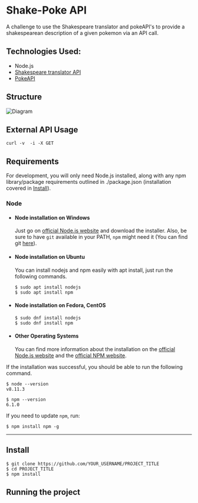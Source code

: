 # Shake-Poke API
A challenge to use the Shakespeare translator and pokeAPI's to provide a shakespearean description of a given pokemon via an API call.

## Technologies Used:
- Node.js
- [Shakespeare translator API](https://funtranslations.com/api/shakespeare)
- [PokeAPI](https://pokeapi.co/)

## Structure
![Diagram](https://i.imgur.com/ocfTzAQ.png)

## External API Usage

	curl -v  -i -X GET 

## Requirements

For development, you will only need Node.js installed, along with any npm library/package requirements outlined in ./package.json (installation covered in [Install](#Install)).

### Node
- #### Node installation on Windows

  Just go on [official Node.js website](https://nodejs.org/) and download the installer.
Also, be sure to have `git` available in your PATH, `npm` might need it (You can find git [here](https://git-scm.com/)).

- #### Node installation on Ubuntu

  You can install nodejs and npm easily with apt install, just run the following commands.

      $ sudo apt install nodejs
      $ sudo apt install npm


- #### Node installation on Fedora, CentOS
 

      $ sudo dnf install nodejs
      $ sudo dnf install npm

- #### Other Operating Systems
  You can find more information about the installation on the [official Node.js website](https://nodejs.org/) and the [official NPM website](https://npmjs.org/).

If the installation was successful, you should be able to run the following command.

    $ node --version
    v8.11.3

    $ npm --version
    6.1.0

If you need to update `npm`, run:

    $ npm install npm -g

---

## Install

    $ git clone https://github.com/YOUR_USERNAME/PROJECT_TITLE
    $ cd PROJECT_TITLE
    $ npm install

## Running the project

    
